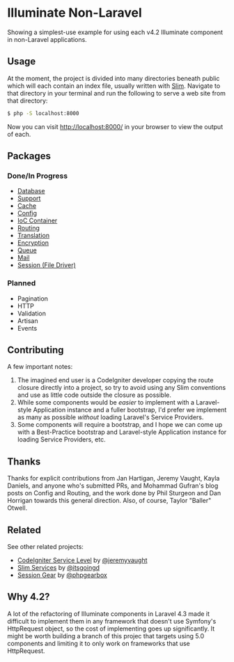 # Illuminate Non-Laravel

Showing a simplest-use example for using each v4.2 Illuminate component in non-Laravel applications.

## Usage
At the moment, the project is divided into many directories beneath public which will each contain an index file, usually written with [Slim](http://www.slimframework.com/). Navigate to that directory in your terminal and run the following to serve a web site from that directory:

```bash
$ php -S localhost:8000
```

Now you can visit [http://localhost:8000/](http://localhost:8000/) in your browser to view the output of each.

## Packages

### Done/In Progress
 * [Database](https://github.com/mattstauffer/IlluminateNonLaravel/tree/master/public/database)
 * [Support](https://github.com/mattstauffer/IlluminateNonLaravel/tree/master/public/support)
 * [Cache](https://github.com/mattstauffer/IlluminateNonLaravel/tree/master/public/cache)
 * [Config](https://github.com/mattstauffer/IlluminateNonLaravel/tree/master/public/config)
 * [IoC Container](https://github.com/mattstauffer/IlluminateNonLaravel/tree/master/public/container)
 * [Routing](https://github.com/mattstauffer/IlluminateNonLaravel/tree/master/public/routing)
 * [Translation](https://github.com/mattstauffer/IlluminateNonLaravel/tree/master/public/translation)
 * [Encryption](https://github.com/mattstauffer/IlluminateNonLaravel/tree/master/public/encryption)
 * [Queue](https://github.com/mattstauffer/IlluminateNonLaravel/tree/master/public/queue)
 * [Mail](https://github.com/mattstauffer/IlluminateNonLaravel/tree/master/public/mail)
 * [Session (File Driver)](https://github.com/mattstauffer/IlluminateNonLaravel/tree/master/public/session)

### Planned
 * Pagination
 * HTTP
 * Validation
 * Artisan
 * Events

## Contributing
A few important notes:

 1. The imagined end user is a CodeIgniter developer copying the route closure directly into a project, so try to avoid using any Slim conventions and use as little code outside the closure as possible.
 2. While some components would be *easier* to implement with a Laravel-style Application instance and a fuller bootstrap, I'd prefer we implement as many as possible *without* loading Laravel's Service Providers.
 3. Some components will require a bootstrap, and I hope we can come up with a Best-Practice bootstrap and Laravel-style Application instance for loading Service Providers, etc.

## Thanks
Thanks for explicit contributions from Jan Hartigan, Jeremy Vaught, Kayla Daniels, and anyone who's submitted PRs, and Mohammad Gufran's blog posts on Config and Routing, and the work done by Phil Sturgeon and Dan Horrigan towards this general direction. Also, of course, Taylor "Baller" Otwell.

## Related
See other related projects:

* [CodeIgniter Service Level](https://github.com/jeremyvaught/CodeIgniter-Service-Level) by [@jeremyvaught](https://github.com/jeremyvaught)
* [Slim Services](https://github.com/itsgoingd/slim-services) by [@itsgoingd](https://github.com/itsgoingd)
* [Session Gear](https://github.com/phpgearbox/session) by [@phpgearbox](https://github.com/phpgearbox)

## Why 4.2?
A lot of the refactoring of Illuminate components in Laravel 4.3 made it difficult to implement them in any framework that doesn't use Symfony's HttpRequest object, so the cost of implementing goes up significantly. It might be worth building a branch of this projec that targets using 5.0 components and limiting it to only work on frameworks that use HttpRequest.
